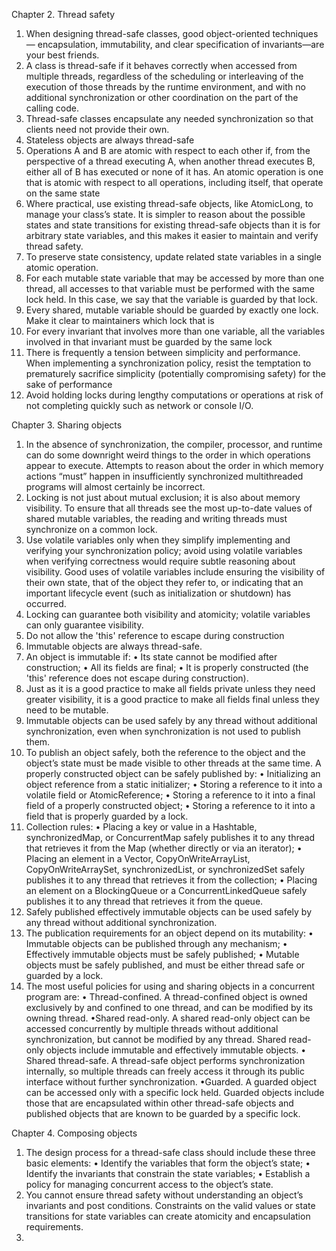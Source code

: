 Chapter 2. Thread safety
1. When designing thread-safe classes, good object-oriented techniques — encapsulation, immutability, and clear specification of invariants—are your best friends.
2. A class is thread-safe if it behaves correctly when accessed from multiple threads, regardless of the scheduling or interleaving of the execution of those threads by the runtime environment, and with no additional synchronization or other coordination on the part of the calling code.
3. Thread-safe classes encapsulate any needed synchronization so that clients need not provide their own.
4. Stateless objects are always thread-safe
5. Operations A and B are atomic with respect to each other if, from the perspective of a thread executing A, when another thread executes B, either all of B has executed or none of it has. An atomic operation is one that is atomic with respect to all operations, including itself, that operate on the same state
6. Where practical, use existing thread-safe objects, like AtomicLong, to manage your class’s state. It is simpler to reason about the possible states and state transitions for existing thread-safe objects than it is for arbitrary state variables, and this makes it easier to maintain and verify thread safety.
7. To preserve state consistency, update related state variables in a single atomic operation.
8. For each mutable state variable that may be accessed by more than one thread, all accesses to that variable must be performed with the same lock held. In this case, we say that the variable is guarded by that lock.
9. Every shared, mutable variable should be guarded by exactly one lock. Make it clear to maintainers which lock that is
10. For every invariant that involves more than one variable, all the variables involved in that invariant must be guarded by the same lock
11. There is frequently a tension between simplicity and performance. When implementing a synchronization policy, resist the temptation to prematurely sacrifice simplicity (potentially compromising safety) for the sake of performance
12. Avoid holding locks during lengthy computations or operations at risk of not completing quickly such as network or console I/O.

Chapter 3. Sharing objects
1. In the absence of synchronization, the compiler, processor, and runtime can do some downright weird things to the order in which operations appear to execute. Attempts to reason about the order in which memory actions “must” happen in insufficiently synchronized multithreaded programs will almost certainly be incorrect.
2. Locking is not just about mutual exclusion; it is also about memory visibility. To ensure that all threads see the most up-to-date values of shared mutable variables, the reading and writing threads must synchronize on a common lock.
3. Use volatile variables only when they simplify implementing and verifying your synchronization policy; avoid using volatile variables when verifying correctness would require subtle reasoning about visibility. Good uses of volatile variables include ensuring the visibility of their own state, that of the object they refer to, or indicating that an important lifecycle event (such as initialization or shutdown) has occurred.
4. Locking can guarantee both visibility and atomicity; volatile variables can only guarantee visibility.
5. Do not allow the 'this' reference to escape during construction
6. Immutable objects are always thread-safe.
7. An object is immutable if:
   • Its state cannot be modified after construction;
   • All its fields are final;
   • It is properly constructed (the 'this' reference does not escape during construction).
8. Just as it is a good practice to make all fields private unless they need greater visibility, it is a good practice to make all fields final unless they need to be mutable.
9. Immutable objects can be used safely by any thread without additional synchronization, even when synchronization is not used to publish them.
10. To publish an object safely, both the reference to the object and the object’s state must be made visible to other threads at the same time. A properly constructed object can be safely published by:
    • Initializing an object reference from a static initializer;
    • Storing a reference to it into a volatile field or AtomicReference;
    • Storing a reference to it into a final field of a properly constructed object;
    • Storing a reference to it into a field that is properly guarded by a lock.
11. Collection rules:
    • Placing a key or value in a Hashtable, synchronizedMap, or ConcurrentMap safely publishes it to any thread that retrieves it from the Map (whether directly or via an iterator);
    • Placing an element in a Vector, CopyOnWriteArrayList, CopyOnWriteArraySet, synchronizedList, or synchronizedSet safely publishes it to any thread that retrieves it from the collection;
    • Placing an element on a BlockingQueue or a ConcurrentLinkedQueue safely publishes it to any thread that retrieves it from the queue.
12. Safely published effectively immutable objects can be used safely by any thread without additional synchronization.
13. The publication requirements for an object depend on its mutability:
    • Immutable objects can be published through any mechanism;
    • Effectively immutable objects must be safely published;
    • Mutable objects must be safely published, and must be either thread safe or guarded by a lock.
14. The most useful policies for using and sharing objects in a concurrent program are:
    • Thread-confined. A thread-confined object is owned exclusively by and confined to one thread, and can be modified by its owning thread.
    •Shared read-only. A shared read-only object can be accessed concurrently by multiple threads without additional synchronization, but cannot be modified by any thread. Shared read-only objects include immutable and effectively immutable objects.
    • Shared thread-safe. A thread-safe object performs synchronization internally, so multiple threads can freely access it through its public interface without further synchronization.
    •Guarded. A guarded object can be accessed only with a specific lock held. Guarded objects include those that are encapsulated within other thread-safe objects and published objects that are known to be guarded by a specific lock.

Chapter 4. Composing objects
1. The design process for a thread-safe class should include these three basic elements:
   • Identify the variables that form the object’s state;
   • Identify the invariants that constrain the state variables;
   • Establish a policy for managing concurrent access to the object’s state.
2. You cannot ensure thread safety without understanding an object’s invariants and post conditions. Constraints on the valid values or state transitions for state variables can create atomicity and encapsulation requirements.
3. 
